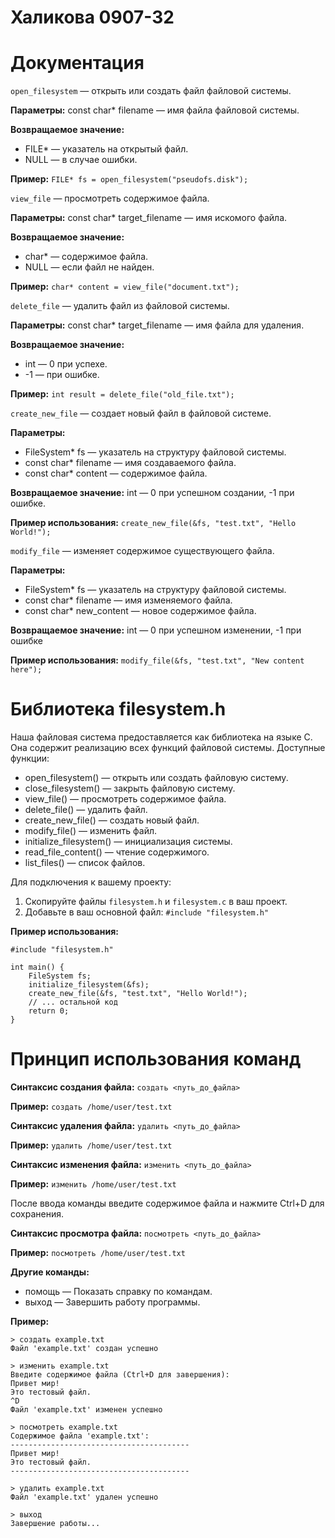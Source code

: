 # Халикова 0907-32

# Документация

`open_filesystem` — открыть или создать файл файловой системы.

**Параметры:** const char* filename — имя файла файловой системы.

**Возвращаемое значение:**
- FILE* — указатель на открытый файл.
- NULL — в случае ошибки.

**Пример:**
`FILE* fs = open_filesystem("pseudofs.disk");`

`view_file` — просмотреть содержимое файла.

**Параметры:** const char* target_filename — имя искомого файла.

**Возвращаемое значение:**
- char* — содержимое файла.
- NULL — если файл не найден.

**Пример:** `char* content = view_file("document.txt");`

`delete_file` — удалить файл из файловой системы.

**Параметры:** const char* target_filename — имя файла для удаления.

**Возвращаемое значение:**
- int — 0 при успехе.
- -1 — при ошибке.

**Пример:** `int result = delete_file("old_file.txt");`

`create_new_file` — создает новый файл в файловой системе.

**Параметры:**
- FileSystem* fs — указатель на структуру файловой системы.
- const char* filename — имя создаваемого файла.
- const char* content — содержимое файла.

**Возвращаемое значение:** int — 0 при успешном создании, -1 при ошибке.

**Пример использования:** `create_new_file(&fs, "test.txt", "Hello World!");`

`modify_file` — изменяет содержимое существующего файла.

**Параметры:**
- FileSystem* fs — указатель на структуру файловой системы.
- const char* filename — имя изменяемого файла.
- const char* new_content — новое содержимое файла.

**Возвращаемое значение:** int — 0 при успешном изменении, -1 при ошибке

**Пример использования:** `modify_file(&fs, "test.txt", "New content here");`

# Библиотека filesystem.h

Наша файловая система предоставляется как библиотека на языке C. Она содержит реализацию всех функций файловой системы. 
Доступные функции:
- open_filesystem() — открыть или создать файловую систему.
- close_filesystem() — закрыть файловую систему.
- view_file() — просмотреть содержимое файла.
- delete_file() — удалить файл.
- create_new_file() — создать новый файл.
- modify_file() — изменить файл.
- initialize_filesystem() — инициализация системы.
- read_file_content() — чтение содержимого.
- list_files() — список файлов.

Для подключения к вашему проекту:
1. Скопируйте файлы `filesystem.h` и `filesystem.c` в ваш проект.
2. Добавьте в ваш основной файл: `#include "filesystem.h"`

**Пример использования:**
```
#include "filesystem.h"

int main() {
    FileSystem fs;
    initialize_filesystem(&fs);
    create_new_file(&fs, "test.txt", "Hello World!");
    // ... остальной код
    return 0;
}
```

# Принцип использования команд

**Синтаксис создания файла:** `создать <путь_до_файла>`

**Пример:** `создать /home/user/test.txt`

**Синтаксис удаления файла:** `удалить <путь_до_файла>`

**Пример:** `удалить /home/user/test.txt`

**Синтаксис изменения файла:** `изменить <путь_до_файла>`

**Пример:** `изменить /home/user/test.txt`

После ввода команды введите содержимое файла и нажмите Ctrl+D для сохранения.

**Синтаксис просмотра файла:** `посмотреть <путь_до_файла>`

**Пример:** `посмотреть /home/user/test.txt`

**Другие команды:**
- помощь — Показать справку по командам.
- выход — Завершить работу программы.
  
**Пример:**
```
> создать example.txt
Файл 'example.txt' создан успешно

> изменить example.txt
Введите содержимое файла (Ctrl+D для завершения):
Привет мир!
Это тестовый файл.
^D
Файл 'example.txt' изменен успешно

> посмотреть example.txt
Содержимое файла 'example.txt':
----------------------------------------
Привет мир!
Это тестовый файл.
----------------------------------------

> удалить example.txt
Файл 'example.txt' удален успешно

> выход
Завершение работы...
```
